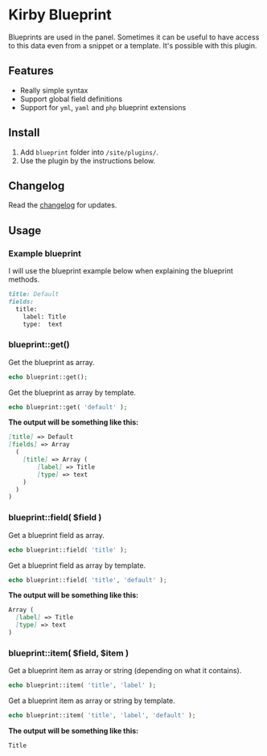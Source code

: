 # Kirby Blueprint

Blueprints are used in the panel. Sometimes it can be useful to have access to this data even from a snippet or a template. It's possible with this plugin.

## Features

- Really simple syntax
- Support global field definitions
- Support for `yml`, `yaml` and `php` blueprint extensions

## Install

1. Add `blueprint` folder into `/site/plugins/`.
1. Use the plugin by the instructions below.

## Changelog

Read the [changelog](https://github.com/jenstornell/kirby-blueprint/blob/master/CHANGELOG.md) for updates.

## Usage

### Example blueprint

I will use the blueprint example below when explaining the blueprint methods.

```md
title: Default
fields:
  title:
    label: Title
    type:  text
```

### blueprint::get()

Get the blueprint as array.

```php
echo blueprint::get();
```

Get the blueprint as array by template.

```php
echo blueprint::get( 'default' );
```


**The output will be something like this:**

```md
[title] => Default
[fields] => Array
  (
    [title] => Array (
        [label] => Title
        [type] => text
    )
  )
)
```

### blueprint::field( $field )

Get a blueprint field as array.

```php
echo blueprint::field( 'title' );
```

Get a blueprint field as array by template.

```php
echo blueprint::field( 'title', 'default' );
```

**The output will be something like this:**

```md
Array (
  [label] => Title
  [type] => text
)
```

### blueprint::item( $field, $item )

Get a blueprint item as array or string (depending on what it contains).

```php
echo blueprint::item( 'title', 'label' );
```

Get a blueprint item as array or string by template.

```php
echo blueprint::item( 'title', 'label', 'default' );
```

**The output will be something like this:**

```md
Title
```